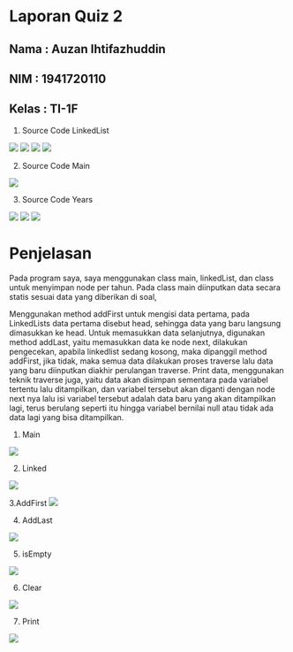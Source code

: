 # Laporan Quiz 2

## Nama : Auzan Ihtifazhuddin
## NIM : 1941720110
## Kelas : TI-1F

1. Source Code LinkedList
<img src="Screenshot (41).png">
<img src="Screenshot (42).png">
<img src="Screenshot (43).png">
<img src="Screenshot (44).png">

2. Source Code Main
<img src="Screenshot (45).png">

3. Source Code Years
<img src="Screenshot (46).png">
<img src="Screenshot (47).png">
<img src="Screenshot (49).png">

# Penjelasan
Pada program saya, saya menggunakan class main, linkedList, dan class untuk menyimpan node per tahun. Pada class main diinputkan data secara statis sesuai data yang diberikan di soal,

Menggunakan method addFirst untuk mengisi data pertama, pada LinkedLists data pertama disebut head, sehingga data yang baru langsung dimasukkan ke head.
Untuk memasukkan data selanjutnya, digunakan method addLast, yaitu memasukkan data ke node next, dilakukan pengecekan, apabila linkedlist sedang kosong, maka dipanggil method addFirst, jika tidak, maka semua data dilakukan proses traverse lalu data yang baru diinputkan diakhir perulangan traverse.
Print data, menggunakan teknik traverse juga, yaitu data akan disimpan sementara pada variabel tertentu lalu ditampilkan, dan variabel tersebut akan diganti dengan node next nya lalu isi variabel tersebut adalah data baru yang akan ditampilkan lagi, terus berulang seperti itu hingga variabel bernilai null atau tidak ada data lagi yang bisa ditampilkan.

1. Main
<img src="Main.jpg">

2. Linked
<img src="Linked.jpg">

3.AddFirst
<img src="addFirst.jpg"> 

4. AddLast
<img src="AddLast.jpg">

5. isEmpty
<img src="Empty.jpg">

6. Clear
<img src="Clear.jpg">

7. Print
<img src="Print.jpg">